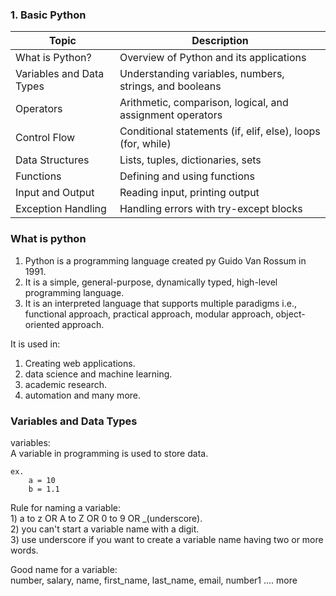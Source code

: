 ### 1. Basic Python

| Topic                  | Description                                               |
|------------------------|-----------------------------------------------------------|
| What is Python?         | Overview of Python and its applications                   |
| Variables and Data Types| Understanding variables, numbers, strings, and booleans   |
| Operators              | Arithmetic, comparison, logical, and assignment operators |
| Control Flow           | Conditional statements (if, elif, else), loops (for, while)|
| Data Structures        | Lists, tuples, dictionaries, sets                         |
| Functions              | Defining and using functions                              |
| Input and Output       | Reading input, printing output                            |
| Exception Handling     | Handling errors with try-except blocks                    |


### What is python

1) Python is a programming language created py Guido Van Rossum in 1991.<br>
2) It is a simple, general-purpose, dynamically typed, high-level programming language.<br>
3) It is an interpreted language that supports multiple paradigms i.e., functional approach, practical approach, modular 
approach, object-oriented approach.<br>

It is used in:<br>
1) Creating web applications.<br>
2) data science and machine learning.<br>
3) academic research.<br>
4) automation and many more.<br>

### Variables and Data Types
variables:<br>
A variable in programming is used to store data.

    ex.
        a = 10
        b = 1.1

Rule for naming a variable:<br>
    1) a to z OR A to Z OR 0 to 9 OR _(underscore).<br>
    2) you can't start a variable name with a digit.<br>
    3) use underscore if you want to create a variable name having two or more words.<br>

Good name for a variable:<br>
    number, salary, name, first_name, last_name, email, number1 .... more<br>


